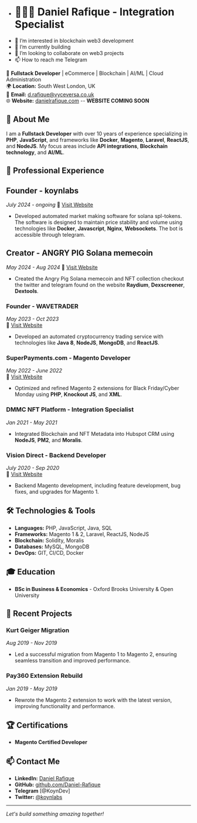 - # 👨🏾‍💻 Daniel Rafique - Integration Specialist
- 👀 I’m interested in blockchain web3 development
- 🌱 I’m currently building
- 💞️ I’m looking to collaborate on web3 projects
- 📫 How to reach me Telegram

🎯 **Fullstack Developer** | eCommerce | Blockchain | AI/ML | Cloud Administration  
🌍 **Location:** South West London, UK  
📧 **Email:** [d.rafique@vyceversa.co.uk](mailto:koynlabs@gmail.com)  
🌐 **Website:** [danielrafique.com](https://www.koynlabs.com) -- **WEBSITE COMING SOON**

## 🚀 About Me
I am a **Fullstack Developer** with over 10 years of experience specializing in **PHP**, **JavaScript**, and frameworks like **Docker**, **Magento**, **Laravel**, **ReactJS**, and **NodeJS**. My focus areas include **API integrations**, **Blockchain technology**, and **AI/ML**.

## 💼 Professional Experience
## **Founder - koynlabs**
*July 2024 - ongoing*
🔗 [Visit Website](https://koynlabs.com)  
- Developed automated market making software for solana spl-tokens. The software is designed to maintain price stability and volume using technologies like **Docker**, **Javascript**, **Nginx**, **Websockets**. The bot is accessible through telegram.

## **Creator - ANGRY PIG Solana memecoin**
*May 2024 - Aug 2024*
🔗 [Visit Website](https://angrypig.io)  
- Created the Angry Pig Solana memecoin and NFT collection checkout the twitter and telegram found on the website **Raydium**, **Dexscreener**, **Dextools**.

### **Founder - WAVETRADER**  
*May 2023 - Oct 2023*  
🔗 [Visit Website](https://wavetrader.org)  
- Developed an automated cryptocurrency trading service with technologies like **Java 8**, **NodeJS**, **MongoDB**, and **ReactJS**.

### **SuperPayments.com - Magento Developer**  
*May 2022 - June 2022*  
🔗 [Visit Website](https://superpayments.com)  
- Optimized and refined Magento 2 extensions for Black Friday/Cyber Monday using **PHP**, **Knockout JS**, and **XML**.

### **DMMC NFT Platform - Integration Specialist**  
*Jan 2021 - May 2021*  
- Integrated Blockchain and NFT Metadata into Hubspot CRM using **NodeJS**, **PM2**, and **Moralis**.

### **Vision Direct - Backend Developer**  
*July 2020 - Sep 2020*  
🔗 [Visit Website](https://visiondirect.co.uk)  
- Backend Magento development, including feature development, bug fixes, and upgrades for Magento 1.

## 🛠️ Technologies & Tools
- **Languages:** PHP, JavaScript, Java, SQL
- **Frameworks:** Magento 1 & 2, Laravel, ReactJS, NodeJS
- **Blockchain:** Solidity, Moralis
- **Databases:** MySQL, MongoDB
- **DevOps:** GIT, CI/CD, Docker

## 🎓 Education
- **BSc in Business & Economics** - Oxford Brooks University & Open University

## 🌟 Recent Projects

### **Kurt Geiger Migration**  
*Aug 2019 - Nov 2019*  
- Led a successful migration from Magento 1 to Magento 2, ensuring seamless transition and improved performance.

### **Pay360 Extension Rebuild**  
*Jan 2019 - May 2019*  
- Rewrote the Magento 2 extension to work with the latest version, improving functionality and performance.

## 🏆 Certifications
- **Magento Certified Developer**

## 📫 Contact Me
- **LinkedIn:** [Daniel Rafique](https://www.linkedin.com/in/danielrafique/)
- **GitHub:** [github.com/Daniel-Rafique](https://github.com/Daniel-Rafique/)
- **Telegram** [@KoynDev]
- **Twitter:** [@koynlabs](https://twitter.com/koynlabs)

---

*Let's build something amazing together!*
